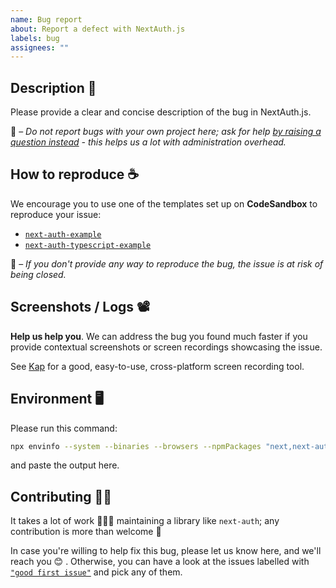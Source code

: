 ```yaml
---
name: Bug report
about: Report a defect with NextAuth.js
labels: bug
assignees: ""
---
```


## Description 🐜

Please provide a clear and concise description of the bug in NextAuth.js.

🚧 – _Do not report bugs with your own project here; ask for help [by raising a question instead](https://github.com/nextauthjs/next-auth/issues/new?assignees=&labels=question&template=question.md) - this helps us a lot with administration overhead._

## How to reproduce ☕️

We encourage you to use one of the templates set up on **CodeSandbox** to reproduce your issue:

- [`next-auth-example`](https://codesandbox.io/s/next-auth-example-1kktb)
- [`next-auth-typescript-example`](https://codesandbox.io/s/next-auth-typescript-example-se32w)

🚧 – _If you don't provide any way to reproduce the bug, the issue is at risk of being closed._

## Screenshots / Logs 📽

**Help us help you**. We can address the bug you found much faster if you provide contextual screenshots or screen recordings showcasing the issue.

See [Kap](https://getkap.co/) for a good, easy-to-use, cross-platform screen recording tool.

## Environment 🖥

Please run this command:

```sh
npx envinfo --system --binaries --browsers --npmPackages "next,next-auth,react"
```

and paste the output here.

## Contributing 🙌🏽

It takes a lot of work 🏋🏻‍♀️ maintaining a library like `next-auth`; any contribution is more than welcome 💚

In case you're willing to help fix this bug, please let us know here, and we'll reach you 😊 . Otherwise, you can have a look at the issues labelled with [`"good first issue"`](https://github.com/nextauthjs/next-auth/issues?q=is%3Aissue+is%3Aopen+label%3A%22good+first+issue%22) and pick any of them.
